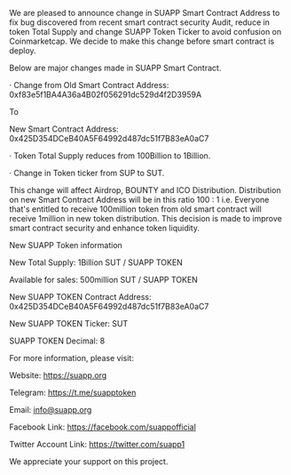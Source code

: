 We are pleased to announce change in SUAPP Smart Contract Address to fix bug discovered from recent smart contract security Audit, reduce in token Total Supply and change SUAPP Token Ticker to avoid confusion on Coinmarketcap. We decide to make this change before smart contract is deploy.

Below are major changes made in SUAPP Smart Contract.

· Change from Old Smart Contract Address:  0xf83e5f1BA4A36a4B02f056291dc529d4f2D3959A 

To

New Smart Contract Address:    0x425D354DCeB40A5F64992d487dc51f7B83eA0aC7

· Token Total Supply reduces from 100Billion to 1Billion.

· Change in Token ticker from SUP to SUT.

This change will affect Airdrop, BOUNTY and ICO Distribution. 
Distribution on new Smart Contract Address will be in this ratio 100 : 1 i.e. Everyone that's entitled to receive 100million token from old smart contract will receive 1million in new token distribution. This decision is made to improve smart contract security and enhance token liquidity.

New SUAPP Token information

New Total Supply: 1Billion SUT / SUAPP TOKEN

Available for sales: 500million SUT / SUAPP TOKEN

New SUAPP TOKEN Contract Address:    0x425D354DCeB40A5F64992d487dc51f7B83eA0aC7

New SUAPP TOKEN Ticker: SUT

SUAPP TOKEN Decimal: 8

For more information, please visit:

Website: https://suapp.org

Telegram: https://t.me/suapptoken

Email: info@suapp.org

Facebook Link: https://facebook.com/suappofficial

Twitter Account Link: https://twitter.com/suapp1

We appreciate your support on this project.

